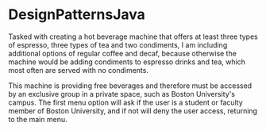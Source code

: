 # DesignPatternsJava

Tasked with creating a hot beverage machine that offers at least three types of espresso, three types of tea and two condiments, I am including additional options of regular coffee and decaf, because otherwise the machine would be adding condiments to espresso drinks and tea, which most often are served with no condiments. 

This machine is providing free beverages and therefore must be accessed by an exclusive group in a private space, such as Boston University's campus.  The first menu option will ask if the user is a student or faculty member of Boston University, and if not will deny the user access, returning to the main menu.
